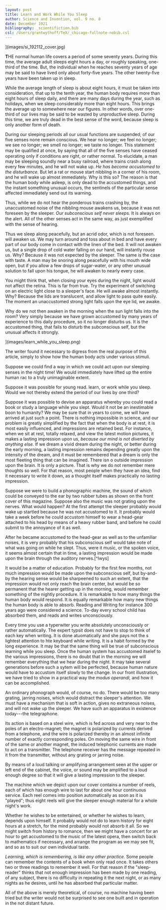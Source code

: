 ```yaml
---
layout: post
title: Learn and Work While You Sleep
author: Science and Invention, vol. 9 no. 8
date: December 1921
bibliography: _scientifiction.bib
csl: /Users/grantwythoff/TeX/_chicago-fullnote-nobib.csl
---
```


](images/si_192112_cover.jpg)

**T**HE normal human life covers a period of some seventy years. During this time, the average adult sleeps eight hours a day, or roughly speaking, one-third of the time. But, the individual when he reaches seventy years of age may be said to have lived only about forty-ﬁve years. The other twenty-ﬁve years have been taken up in sleep.

While the average length of sleep is about eight hours, it must be taken into consideration, that up to the tenth year, the human body requires more than eight hours of sleep daily, and there are many days during the year, such as holidays, when we sleep considerably more than eight hours. This brings the average up to somewhere near our figures. In other words, over one-third of our lives may be said to be wasted by unproductive sleep. During this time, we are truly dead in the best sense of the word, because sleep is only another form of death. 

During our sleeping periods all our usual functions are suspended; of our five senses none remain conscious. We hear no longer; we feel no longer; we see no longer; we smell no longer; we taste no longer. This statement may be qualiﬁed at once, by saying that all of the ﬁve senses have ceased operating only if conditions are right, or rather normal. To elucidate, a man may be sleeping soundly near a busy railroad, where trains crash along every few minutes, and he will not wake up. *He has become accustomed to the disturbance.* But let a rat or mouse start nibbling in a corner of his room, and he will wake up almost immediately. Why is this so? The reason is that the human body while asleep, is only dead to the accustomed things, and the instant something unusual occurs, the sentinels of the particular sense affected immediately send out its warning. 

Thus, while we do not hear the ponderous trains crashing by, the unaccustomed noise of the nibbling mouse awakens us, because it was not foreseen by the sleeper. *Our subconscious self never sleeps.* It is always on the alert. All of the other senses act in the same way, as just exempliﬁed with the sense of hearing. 

Thus we sleep along peacefully, but an acrid odor, which is not foreseen. will awaken us. We may turn around and toss about in bed and have every part of our body come in contact with the linen of the bed. It will not awaken us, but a single drop of cold water falling on our hand, will instantly rouse us. Why? Because it was not expected by the sleeper. The same is the case with taste. A man may be snoring along peacefully with his mouth wide open, but if you allow a few drops of sugar-water, or any other unusual solution to fall upon his tongue, he will awaken to nearly every case. 

You might think that, when closing your eyes during the night, light would not affect the retina. This is far from true. Try the experiment of switching on an electric light close to a sleeper's face. He will awake almost instantly. Why? Because the lids are translucent, and allow light to pass quite easily. The moment an unaccustomed strong light falls upon the eye lid, we awake. 

Why do we not then awaken in the morning when the sun light falls into the room? Very simply because we have grown accustomed by many years of experience to this daily procedure, so it no longer disturbs us. It is the accustomed thing, that fails to disturb the subconscious self, but the unusual affects it strongly.

](images/learn_while_you_sleep.png)

The writer found it necessary to digress from the real purpose of this article, simply to show how the human body acts under various stimuli.

Suppose we could ﬁnd a way in which we could act upon our sleeping senses in the night time! We would immediately have lifted up the entire human rac to a truly unimaginable extent.

Suppose it was possible for young read. learn, or work while you sleep. Would we not thereby extend the period of our lives by one third?

Suppose it was possible to devise an apparatus whereby you could read a book or study a language while you slept. Would it not be an inestimable boon to humanity? We may be sure that in years to come, we will have arrived at just such a point. There is nothing impossible in science, and our problem is greatly simplified by the fact that when the body is at rest, it is most easily influenced, and impressions are retained best.  For instance, when we sit at rest, totally relaxed, and view the latest motion pictures, it makes a lasting impression upon us, *because our mind is not diverted by anything else.*  If we dream a vivid dream during the night, or better during the early morning, a lasting impression remains depending greatly upon the intensity of the dream, and it must be remembered that a dream is only the most fleeting thing that can be imagined.  There isn o outside impression upon the brain.  It is only a picture.  That is why we do not remember mere thoughts so well.  For that reason, most people when they have an idea, find it necessary to write it down, as a thought itself makes practically no lasting impression.

Suppose we were to build a phonographic machine, the sound of which could be conveyed to the ear by two rubber tubes as shown on the front cover of this magazine.  Suppose also the music was not grating upon the nerves.  What would happen?  At the first attempt the sleeper probably would wake up startled because he was not accustomed to it.  It probably would take a week before he could accustom himself to wear a head-gear attached to his head by means of a heavy rubber band, and before he could submit to the annoyance of it as well.

After he became accustomed to the head-gear as well as to the unfamiliar noises, it is very probably that his subconscious self would take note of what was going on while he slept.  Thus, were it music, or the spoken voice, it seems almost certain that in time, a lasting impression would be made upon the brain through the auditory nerves.[^lwys]

It would be a matter of education.  Probably for the first few months, not much impression would be made upon the subconscious self, but by-and-by the hearing sense would be sharpeened to such an extent, that the impression would not only reach the brain center, but would be so permanent that the hearer getting up in the morning, would remember something of the nightly procedure.  It is remarkable to how many things the human body would respond.  It is equally remarkable how many new things the human body is able to absorb.  Reading and Writing for instance 300 years ago were considered a science.  To-day every school child has absorbed them, and reads and writes unconsciously.

Every time you use a typerwiter you write absolutely unconsciously or rather automatically.  The expert typsit does not have to stop to think of each key when writing.  It is done atuomatically and she pays not the s lightest attention to hte keyboard while writing.  It is a habit formed by the long experience.  It may be that the same thing will be true of subconscious learning while you sleep.  Once the human system has accustomed itselef to the various impressions, there is no doubt that in the morning we will remember everything that we hear during the night.  It may take several generations before such a sytem will be perfected, because human nature would have to accustom itself slowly to the change.  In our front illustration, we have tried to show in a practical way the *modus operandi,* and how it can be accomplished.

An ordinary phonograph would, of course, no do.  There would be too many grating, jarring noises, which would distract the sleeper's attention.  We must have a mechanism that is soft in action, gives no extraneous noises, and will not wake up the sleeper.  We have such an apparatus in existence today---the telegraphone.

Its action is based on a steel wire, which is fed across and very near to the poles of an electro-magnet; the magnet is polarized by currents derived from a telephone, and the wire is polarized thereby in an almost infinite number of exactly corresponding poles.  On moving the same wire in front of the same or another magnet, the induced telephonic currents are made to act on a transmitter.  The telephone receiver has the message repeated in it from the transmitter, without any grating or jarring noise.

By means of a loud talking or amplifying arrangement seen at the upper or left end of the cabinet, the voice, or sound may be amplified to a loud enough degree so that it will give a lasting impression to the sleeper.

The machine which we depict upon our cover contains a number of reels, each of which has enough wire to last for about one hour continuous service.  Each reel comes into position automatically as soon as it is "played"; thus eight reels will give the sleeper enough material for a whole night's work.

Whether he wishes to be entertained, or whether he wishes to learn, depends upon himself.  It probably would not do to learn history for eight hours at a stretch, for the mind probably would not absorb it all.  So we might switch from history to romance, then we might have a concert for an hour to get accustomed to the music of the latest opera, then switch back to mathematics if necessary, and arrange the program as we may see fit, and so as to suit our own individual taste.

*Learning, which is remembering, is like any other practice.*  Some people can remember the contents of a book when only read once.  It takes others two or three readings to remember it well.  For that reason if the "sleep-reader" thinks that not enough impression has been made by one reading, of any subject, there is no difficulty in repeating it the next night, or as many nights as he desires, until he has absorbed that particular matter.

All of the above is merely theoretical, of course, no machine having been tried but the writer would not be surprised to see one built and in operation in the not distant future.